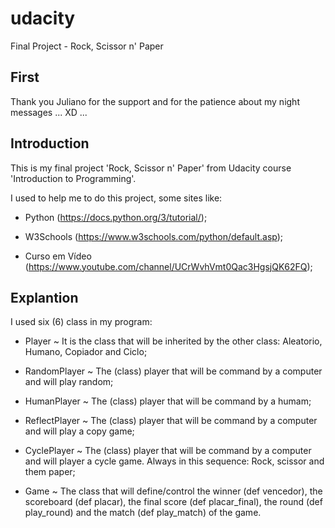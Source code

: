 # udacity
Final Project - Rock, Scissor n' Paper

## First

Thank you Juliano for the support and for the patience about my night messages ... XD ...

## Introduction
This is my final project 'Rock, Scissor n' Paper' from Udacity course 'Introduction to Programming'.

I used to help me to do this project, some sites like: 

- Python (https://docs.python.org/3/tutorial/);

- W3Schools (https://www.w3schools.com/python/default.asp);

- Curso em Vídeo (https://www.youtube.com/channel/UCrWvhVmt0Qac3HgsjQK62FQ);

## Explantion
I used six (6) class in my program: 

- Player ~ It is the class that will be inherited by the other class: Aleatorio, Humano, Copiador and Ciclo; 

- RandomPlayer ~ The (class) player that will be command by a computer and will play random; 

- HumanPlayer ~ The (class) player that will be command by a humam; 

- ReflectPlayer ~ The (class) player that will be command by a computer and will play a copy game; 

- CyclePlayer ~ The (class) player that will be command by a computer and will player a cycle game. Always in this sequence: Rock, scissor and them paper; 

- Game ~ The class that will define/control the winner (def vencedor), the scoreboard (def placar), the final score (def placar_final), the round (def play_round) and the match (def play_match) of the game.
